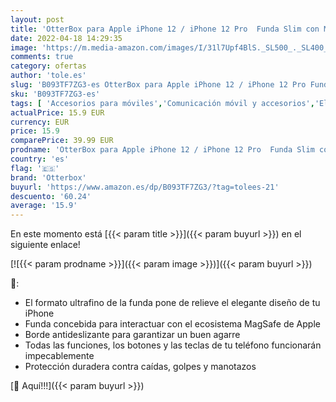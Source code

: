 ```yaml
---
layout: post
title: 'OtterBox para Apple iPhone 12 / iPhone 12 Pro  Funda Slim con MagSafe  Blue Heeler - Azul/Gris'
date: 2022-04-18 14:29:35
image: 'https://m.media-amazon.com/images/I/31l7Upf4BlS._SL500_._SL400_.jpg'
comments: true
category: ofertas
author: 'tole.es'
slug: 'B093TF7ZG3-es OtterBox para Apple iPhone 12 / iPhone 12 Pro Funda Slim...'
sku: 'B093TF7ZG3-es'
tags: [ 'Accesorios para móviles','Comunicación móvil y accesorios','Electrónica','Fundas y carcasas para teléfonos móviles','apple','iphone','otterbox','🇪🇸', ]
actualPrice: 15.9 EUR
currency: EUR
price: 15.9
comparePrice: 39.99 EUR
prodname: 'OtterBox para Apple iPhone 12 / iPhone 12 Pro  Funda Slim con MagSafe  Blue Heeler - Azul/Gris'
country: 'es'
flag: '🇪🇸'
brand: 'Otterbox'
buyurl: 'https://www.amazon.es/dp/B093TF7ZG3/?tag=tolees-21'
descuento: '60.24'
average: '15.9'
---
```


En este momento está [{{< param title >}}]({{< param buyurl >}}) en el siguiente enlace!

[![{{< param prodname >}}]({{< param image >}})]({{< param buyurl >}})

🔎:

- El formato ultrafino de la funda pone de relieve el elegante diseño de tu iPhone
- Funda concebida para interactuar con el ecosistema MagSafe de Apple
- Borde antideslizante para garantizar un buen agarre
- Todas las funciones, los botones y las teclas de tu teléfono funcionarán impecablemente
- Protección duradera contra caídas, golpes y manotazos

[🛒 Aquí!!!]({{< param buyurl >}})
